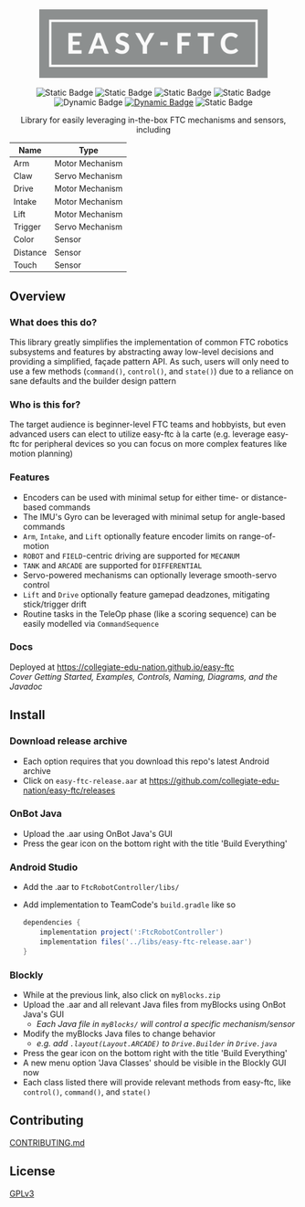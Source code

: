 <div align="center">
<img src='docs/img/logo/easy-ftc_color.png' alt='easy-ftc' height=auto width=400px>

![Static Badge](https://img.shields.io/badge/Version-1.1.0-mediumblue?style=for-the-badge&labelColor=8C8F8F)
![Static Badge](https://img.shields.io/badge/FTC_SDK-10.1.1-mediumblue?style=for-the-badge&labelColor=8C8F8F)
![Static Badge](https://img.shields.io/badge/Android_API-30-mediumblue?style=for-the-badge&labelColor=8C8F8F)
![Static Badge](https://img.shields.io/badge/OpenJDK-21.0.4-mediumblue?style=for-the-badge&labelColor=8C8F8F)\
![Dynamic Badge](https://img.shields.io/github/actions/workflow/status/collegiate-edu-nation/easy-ftc/build.yaml?branch=main&style=for-the-badge&labelColor=8C8F8F&color=forestgreen)
[![Dynamic Badge](https://img.shields.io/endpoint.svg?url=https%3A%2F%2Fgarnix.io%2Fapi%2Fbadges%2Fcollegiate-edu-nation%2Feasy-ftc%3Fbranch%3Dmain&style=for-the-badge&color=8C8F8F&labelColor=8C8F8F)](https://garnix.io/repo/collegiate-edu-nation/easy-ftc)
![Static Badge](https://img.shields.io/badge/Powered_by_Nix-grey?logo=nixOS&logoColor=white&logoSize=auto&style=for-the-badge&color=8C8F8F)

Library for easily leveraging in-the-box FTC mechanisms and sensors, including

| Name     | Type            |
| -------- | --------------- |
| Arm      | Motor Mechanism |
| Claw     | Servo Mechanism |
| Drive    | Motor Mechanism |
| Intake   | Motor Mechanism |
| Lift     | Motor Mechanism |
| Trigger  | Servo Mechanism |
| Color    | Sensor          |
| Distance | Sensor          |
| Touch    | Sensor          |

</div>

## Overview

### What does this do?

This library greatly simplifies the implementation of common FTC robotics subsystems and features by abstracting away low-level decisions and providing a simplified, façade pattern API. As such, users will only need to use a few methods (`command()`, `control()`, and `state()`) due to a reliance on sane defaults and the builder design pattern

### Who is this for?

The target audience is beginner-level FTC teams and hobbyists, but even advanced users can elect to utilize easy-ftc à la carte (e.g. leverage easy-ftc for peripheral devices so you can focus on more complex features like motion planning)

### Features

- Encoders can be used with minimal setup for either time- or distance-based commands
- The IMU's Gyro can be leveraged with minimal setup for angle-based commands
- `Arm`, `Intake`, and `Lift` optionally feature encoder limits on range-of-motion
- `ROBOT` and `FIELD`-centric driving are supported for `MECANUM`
- `TANK` and `ARCADE` are supported for `DIFFERENTIAL`
- Servo-powered mechanisms can optionally leverage smooth-servo control
- `Lift` and `Drive` optionally feature gamepad deadzones, mitigating stick/trigger drift
- Routine tasks in the TeleOp phase (like a scoring sequence) can be easily modelled via `CommandSequence`

### Docs

Deployed at https://collegiate-edu-nation.github.io/easy-ftc<br>
_Cover Getting Started, Examples, Controls, Naming, Diagrams, and the Javadoc_

## Install

### Download release archive

- Each option requires that you download this repo's latest Android archive
- Click on `easy-ftc-release.aar` at https://github.com/collegiate-edu-nation/easy-ftc/releases

### OnBot Java

- Upload the .aar using OnBot Java's GUI
- Press the gear icon on the bottom right with the title 'Build Everything'

### Android Studio

- Add the .aar to `FtcRobotController/libs/`
- Add implementation to TeamCode's `build.gradle` like so

  ```groovy
  dependencies {
      implementation project(':FtcRobotController')
      implementation files('../libs/easy-ftc-release.aar')
  }
  ```

### Blockly

- While at the previous link, also click on `myBlocks.zip`
- Upload the .aar and all relevant Java files from myBlocks using OnBot Java's GUI
  - _Each Java file in `myBlocks/` will control a specific mechanism/sensor_
- Modify the myBlocks Java files to change behavior
  - _e.g. add `.layout(Layout.ARCADE)` to `Drive.Builder` in `Drive.java`_
- Press the gear icon on the bottom right with the title 'Build Everything'
- A new menu option 'Java Classes' should be visible in the Blockly GUI now
- Each class listed there will provide relevant methods from easy-ftc, like `control()`, `command()`, and `state()`

## Contributing

[CONTRIBUTING.md](.github/CONTRIBUTING.md)

## License

[GPLv3](COPYING)

